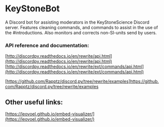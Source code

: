 # KeyStoneBot
A Discord bot for assisting moderators in the KeyStoneScience Discord server.
Features cleaning commands, and commands to assist in the use of the #introductions.
Also monitors and corrects non-SI-units send by users.


### API reference and documentation:
[http://discordpy.readthedocs.io/en/rewrite/api.html](http://discordpy.readthedocs.io/en/rewrite/api.html)
[http://discordpy.readthedocs.io/en/rewrite/ext/commands/api.html](http://discordpy.readthedocs.io/en/rewrite/ext/commands/api.html)

[https://github.com/Rapptz/discord.py/tree/rewrite/examples]https://github.com/Rapptz/discord.py/tree/rewrite/examples


## Other useful links:
[https://leovoel.github.io/embed-visualizer/](https://leovoel.github.io/embed-visualizer/)
